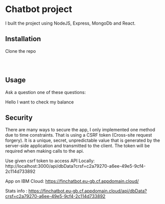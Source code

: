 # Chatbot project

I built the project using NodeJS, Express, MongoDb and React.

## Installation

Clone the repo

```npm install
```
```npm run build
```
```npm run start
```

## Usage

Ask a question one of these questions:

Hello
I want to check my balance


## Security
There are many ways to secure the app, I only implemented one method due to time
constraints. That is using a CSRF token (Cross-site request forgery). It is a unique, secret, unpredictable value that is generated by the server-side application and transmitted to the client. The token will be required when making
calls to the api.


Use given csrf token to access API Locally:
http://localhost:3000/api/dbData?crsf=c2a79270-a6ee-49e5-9cf4-2c114d733892



App on IBM Cloud:
https://finchatbot.eu-gb.cf.appdomain.cloud/


Stats info :
https://finchatbot.eu-gb.cf.appdomain.cloud/api/dbData?crsf=c2a79270-a6ee-49e5-9cf4-2c114d733892
